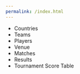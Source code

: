 ```yaml
---
permalink: /index.html
---
```

<app-header></app-header>
<ul>
  <li>
      <a routerLink="/countries">Countries</a>
  </li>
  <li>
      <a routerLink="/teams">Teams</a>
  </li>
  <li>
      <a routerLink="/players">Players</a>
  </li>
  <li>
    <a routerLink="/venue">Venue</a>
</li>
<li>
  <a routerLink="/matches">Matches</a>
</li>
<li>
  <a routerLink="/results">Results</a>
</li>
<li>
  <a routerLink="/tournamentscoretable">Tournament Score Table</a>
</li>
</ul>
<router-outlet></router-outlet>
